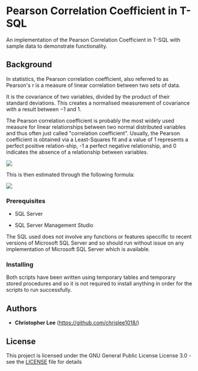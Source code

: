 # Pearson Correlation Coefficient in T-SQL

An implementation of the Pearson Correlation Coefficient in T-SQL with sample data to demonstrate functionality.

## Background

In statistics, the Pearson correlation coefficient, also referred to as Pearson's r is a measure of linear correlation between two sets of data.

It is the covariance of two variables, divided by the product of their standard deviations. This creates a normalised measurement of covariance with a result between −1 and 1. 

The Pearson correlation coefficient is probably the most widely used measure for linear relationships between two normal distributed variables and thus often just called "correlation coefficient". Usually, the Pearson coefficient is obtained via a Least-Squares fit and a value of 1 represents a perfect positive relation-ship, -1 a perfect negative relationship, and 0 indicates the absence of a relationship between variables.

<img src="https://render.githubusercontent.com/render/math?math=\rho = \frac{\text{cov}(X,Y)}{\sigma_x \sigma_y}">

This is then estimated through the following formula: 

<img src="https://render.githubusercontent.com/render/math?math=r = \frac{{}\sum_{i=1}^{n} (x_i - \overline{x})(y_i - \overline{y})}{\sqrt{\sum_{i=1}^{n} (x_i - \overline{x})^2(y_i - \overline{y})^2}}">

### Prerequisites

* SQL Server

* SQL Server Management Studio

The SQL used does not involve any functions or features speccific to recent versions of Microsoft SQL Server and so should run without issue on any implementation of Microsoft SQL Server which is available.

### Installing

Both scripts have been written using temporary tables and temporary stored procedures and so it is not required to install anything in order for the scripts to run successfully.

## Authors

* **Christopher Lee** (https://github.com/chrislee1018/)


## License

This project is licensed under the GNU General Public License License 3.0 - see the [LICENSE](LICENSE) file for details

